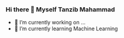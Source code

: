 ### Hi there 👋 Myself Tanzib Mahammad

- 🔭 I’m currently working on ...
- 🌱 I’m currently learning Machine Learning
  <!--
- 👯 I’m looking to collaborate on ...
- 🤔 I’m looking for help with ...
- 💬 Ask me about ...
- 📫 How to reach me: ...
- 😄 Pronouns: ...
- ⚡ Fun fact: ...
-->
